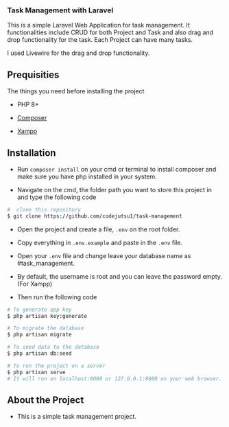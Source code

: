 ### Task Management with Laravel

This is a simple Laravel Web Application for task management. It functionalities include CRUD for both Project and Task and also drag and drop functionality for the task. Each Project can have many tasks.

I used Livewire for the drag and drop functionality.

## Prequisities

The things you need before installing the project

* PHP 8+

* [Composer](https://getcomposer.org) 

* [Xampp](https://apachefriends.org/download.html)

## Installation

* Run `composer install` on your cmd or terminal to install composer and make sure you have php installed in your system.

* Navigate on the cmd, the folder path you want to store this project in and type the following code

```bash
#  clone this repository
$ git clone https://github.com/codejutsu1/task-management
```

* Open the project and create a file, `.env` on the root folder.

* Copy everything in `.env.example` and paste in the `.env` file.

* Open your `.env` file and change leave your database name as #task_management.

* By default, the username is root and you can leave the password empty. (For Xampp)

* Then run the following code 

```bash
# To generate app key
$ php artisan key:generate

# To migrate the database
$ php artisan migrate 

# To seed data to the database 
$ php artisan db:seed

# To run the project on a server
$ php artisan serve
# It will run on localhost:8000 or 127.0.0.1:8000 on your web browser.
```

## About the Project

* This is a simple task management project.